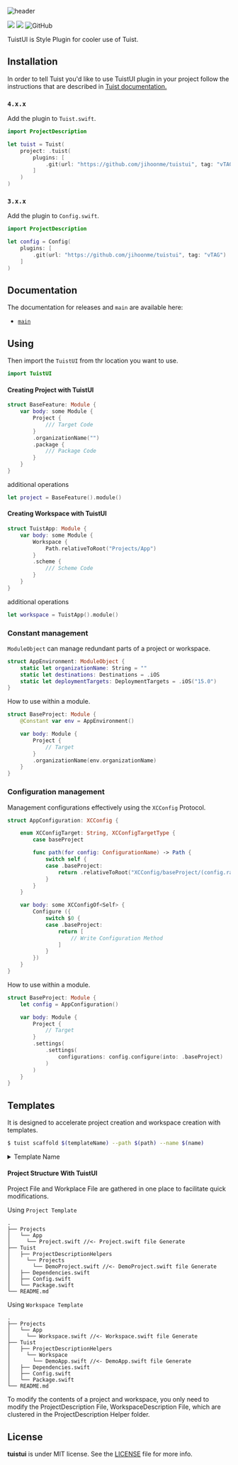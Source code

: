 ![header](https://github.com/jihoonme/tuistui/assets/68891494/c1a2a5f4-0b11-40af-8590-3fd606d98c6f)

<p>
  <img src="https://img.shields.io/badge/Swift-5.9-f05318.svg" />
  <img src="https://img.shields.io/badge/tuist-plugin-blue.svg" />
  <img alt="GitHub" src="https://img.shields.io/github/license/jihoonme/tuistui">
</p>

TuistUI is Style Plugin for cooler use of Tuist.

## Installation

In order to tell Tuist you'd like to use TuistUI plugin in your project follow the instructions that are described in [Tuist documentation.](https://docs.tuist.dev/en/guides/features/projects/plugins#plugins)

### `4.x.x`

Add the plugin to `Tuist.swift`.

```swift
import ProjectDescription

let tuist = Tuist(
    project: .tuist(
        plugins: [
            .git(url: "https://github.com/jihoonme/tuistui", tag: "vTAG")
        ]
    )
)
```

### `3.x.x`

Add the plugin to `Config.swift`.

```swift
import ProjectDescription

let config = Config(
    plugins: [
        .git(url: "https://github.com/jihoonme/tuistui", tag: "vTAG")
    ]
)
```

## Documentation

The documentation for releases and `main` are available here:

- [`main`](https://jihoonme.github.io/tuistui/main/documentation/tuistui/)

## Using

Then import the `TuistUI` from thr location you want to use.

```swift
import TuistUI
```

#### Creating Project with TuistUI

```swift
struct BaseFeature: Module {
    var body: some Module {
        Project {
            /// Target Code
        }
        .organizationName("")
        .package {
            /// Package Code
        }
    }
}
```

additional operations

```swift
let project = BaseFeature().module()
```

#### Creating Workspace with TuistUI

```swift
struct TuistApp: Module {
    var body: some Module {
        Workspace {
            Path.relativeToRoot("Projects/App")
        }
        .scheme {
            /// Scheme Code
        }
    }
}
```

additional operations

```swift
let workspace = TuistApp().module()
```

### Constant management

`ModuleObject` can manage redundant parts of a project or workspace.

```swift
struct AppEnvironment: ModuleObject {
    static let organizationName: String = ""
    static let destinations: Destinations = .iOS
    static let deploymentTargets: DeploymentTargets = .iOS("15.0")
}
```

How to use within a module.

```swift
struct BaseProject: Module {
    @Constant var env = AppEnvironment()

    var body: Module {
        Project {
            // Target
        }
        .organizationName(env.organizationName)
    }
}
```

### Configuration management

Management configurations effectively using the `XCConfig` Protocol.

```swift
struct AppConfiguration: XCConfig {

    enum XCConfigTarget: String, XCConfigTargetType {
        case baseProject

        func path(for config: ConfigurationName) -> Path {
            switch self {
            case .baseProject:
                return .relativeToRoot("XCConfig/baseProject/(config.rawValue).xcconfig")
            }
        }
    }

    var body: some XCConfigOf<Self> {
        Configure ({
            switch $0 {
            case .baseProject:
                return [
                    // Write Configuration Method
                ]
            }
        })
    }
}
```


How to use within a module.

```swift
struct BaseProject: Module {
    let config = AppConfiguration()

    var body: Module {
        Project {
            // Target
        }
        .settings(
            .settings(
                configurations: config.configure(into: .baseProject)
            )
        )
    }
}
```

## Templates
It is designed to accelerate project creation and workspace creation with templates.

```bash
$ tuist scaffold $(templateName) --path $(path) --name $(name)
```

<details>
  <summary> Template Name </summary>

- project
- workspace
</details>

#### Project Structure With TuistUI
Project File and Workplace File are gathered in one place to facilitate quick modifications.

Using `Project Template`
```
.
├── Projects
│   └── App
│     └── Project.swift //<- Project.swift file Generate
├── Tuist
│   ├── ProjectDescriptionHelpers
│     └── Projects
│       └── DemoProject.swift //<- DemoProject.swift file Generate
│   ├── Dependencies.swift
│   ├── Config.swift
│   └── Package.swift
└── README.md
```

Using `Workspace Template`
```
.
├── Projects
│   └── App
│     └── Workspace.swift //<- Workspace.swift file Generate
├── Tuist
│   ├── ProjectDescriptionHelpers
│     └── Workspace
│       └── DemoApp.swift //<- DemoApp.swift file Generate
│   ├── Dependencies.swift
│   ├── Config.swift
│   └── Package.swift
└── README.md
```

To modify the contents of a project and workspace, you only need to modify the ProjectDescription File, WorkspaceDescription File, which are clustered in the ProjectDescription Helper folder.

## License

**tuistui** is under MIT license. See the [LICENSE](https://github.com/jihoonme/tuistui/blob/main/LICENSE) file for more info.
